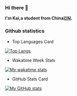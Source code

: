 ### Hi there 👋
**I'm Kai,a student from China🇨🇳.**

### Github statistics

* Top Languages Card

[![Top Langs](https://github-readme-stats.vercel.app/api/top-langs/?username=wkzcml-1&layout=compact)](https://github.com/anuraghazra/github-readme-stats)

* Wakatime Week Stats

[![My wakatime stats](https://github-readme-stats.vercel.app/api/wakatime?username=wkzcml-1&layout=compact)](https://github.com/anuraghazra/github-readme-stats)


* GitHub Stats Card

[![My GitHub stats](https://github-readme-stats.vercel.app/api?username=wkzcml-1)](https://github.com/anuraghazra/github-readme-stats)

<!--
**wkzcml-1/wkzcml-1** is a ✨ _special_ ✨ repository because its `README.md` (this file) appears on your GitHub profile.

Here are some ideas to get you started:

- 🔭 I’m currently working on ...
- 🌱 I’m currently learning ...
- 👯 I’m looking to collaborate on ...
- 🤔 I’m looking for help with ...
- 💬 Ask me about ...
- 📫 How to reach me: ...
- 😄 Pronouns: ...
- ⚡ Fun fact: ...
-->
